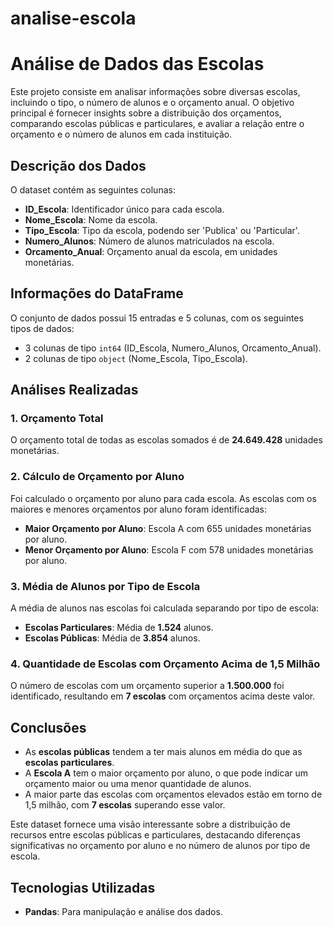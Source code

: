 # analise-escola

# Análise de Dados das Escolas

Este projeto consiste em analisar informações sobre diversas escolas, incluindo o tipo, o número de alunos e o orçamento anual. O objetivo principal é fornecer insights sobre a distribuição dos orçamentos, comparando escolas públicas e particulares, e avaliar a relação entre o orçamento e o número de alunos em cada instituição.

## Descrição dos Dados

O dataset contém as seguintes colunas:

- **ID_Escola**: Identificador único para cada escola.
- **Nome_Escola**: Nome da escola.
- **Tipo_Escola**: Tipo da escola, podendo ser 'Publica' ou 'Particular'.
- **Numero_Alunos**: Número de alunos matriculados na escola.
- **Orcamento_Anual**: Orçamento anual da escola, em unidades monetárias.

## Informações do DataFrame

O conjunto de dados possui 15 entradas e 5 colunas, com os seguintes tipos de dados:

- 3 colunas de tipo `int64` (ID_Escola, Numero_Alunos, Orcamento_Anual).
- 2 colunas de tipo `object` (Nome_Escola, Tipo_Escola).

## Análises Realizadas

### 1. Orçamento Total

O orçamento total de todas as escolas somados é de **24.649.428** unidades monetárias.

### 2. Cálculo de Orçamento por Aluno

Foi calculado o orçamento por aluno para cada escola. As escolas com os maiores e menores orçamentos por aluno foram identificadas:

- **Maior Orçamento por Aluno**: Escola A com 655 unidades monetárias por aluno.
- **Menor Orçamento por Aluno**: Escola F com 578 unidades monetárias por aluno.

### 3. Média de Alunos por Tipo de Escola

A média de alunos nas escolas foi calculada separando por tipo de escola:

- **Escolas Particulares**: Média de **1.524** alunos.
- **Escolas Públicas**: Média de **3.854** alunos.

### 4. Quantidade de Escolas com Orçamento Acima de 1,5 Milhão

O número de escolas com um orçamento superior a **1.500.000** foi identificado, resultando em **7 escolas** com orçamentos acima deste valor.

## Conclusões

- As **escolas públicas** tendem a ter mais alunos em média do que as **escolas particulares**.
- A **Escola A** tem o maior orçamento por aluno, o que pode indicar um orçamento maior ou uma menor quantidade de alunos.
- A maior parte das escolas com orçamentos elevados estão em torno de 1,5 milhão, com **7 escolas** superando esse valor.

Este dataset fornece uma visão interessante sobre a distribuição de recursos entre escolas públicas e particulares, destacando diferenças significativas no orçamento por aluno e no número de alunos por tipo de escola.

## Tecnologias Utilizadas

- **Pandas**: Para manipulação e análise dos dados.
